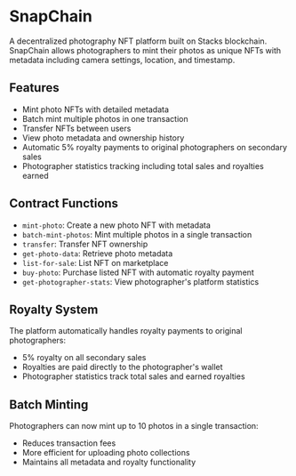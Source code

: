 # SnapChain

A decentralized photography NFT platform built on Stacks blockchain. SnapChain allows photographers to mint their photos as unique NFTs with metadata including camera settings, location, and timestamp.

## Features
- Mint photo NFTs with detailed metadata
- Batch mint multiple photos in one transaction
- Transfer NFTs between users
- View photo metadata and ownership history
- Automatic 5% royalty payments to original photographers on secondary sales
- Photographer statistics tracking including total sales and royalties earned

## Contract Functions
- `mint-photo`: Create a new photo NFT with metadata
- `batch-mint-photos`: Mint multiple photos in a single transaction
- `transfer`: Transfer NFT ownership
- `get-photo-data`: Retrieve photo metadata
- `list-for-sale`: List NFT on marketplace
- `buy-photo`: Purchase listed NFT with automatic royalty payment
- `get-photographer-stats`: View photographer's platform statistics

## Royalty System
The platform automatically handles royalty payments to original photographers:
- 5% royalty on all secondary sales
- Royalties are paid directly to the photographer's wallet
- Photographer statistics track total sales and earned royalties

## Batch Minting
Photographers can now mint up to 10 photos in a single transaction:
- Reduces transaction fees
- More efficient for uploading photo collections
- Maintains all metadata and royalty functionality
